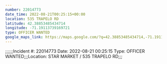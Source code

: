 ```yaml
---
number: 22014773
date_time: 2022-08-21T00:25:15+00:00
location: 535 TRAPELO RD
latitude: 42.38853485434714
longitude: -71.19113739169721
type: OFFICER WANTED
google_maps_link: https://maps.google.com/?q=42.38853485434714,-71.19113739169721
---
```


;;;;;;Incident #: 22014773  Date: 2022-08-21 00:25:15   Type: OFFICER WANTED;;;Location: STAR MARKET / 535 TRAPELO RD;;;
